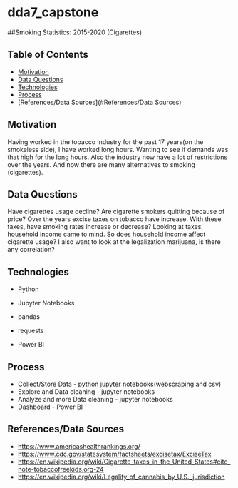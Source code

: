 # dda7_capstone

##Smoking Statistics: 2015-2020 (Cigarettes)

## Table of Contents
* [Motivation](#motivation)
* [Data Questions](#data-question)
* [Technologies](#technologies)
* [Process](#process)
* [References/Data Sources](#References/Data Sources)

## Motivation
  Having worked in the tobacco industry for the past 17 years(on the smokeless side), I have worked long hours. Wanting to see if demands was that high for the long hours. Also the industry now have a lot of restrictions over the years. And now there are many alternatives to smoking (cigarettes).


## Data Questions
  Have cigarettes usage decline? Are cigarette smokers quitting because of price?
  Over the years excise taxes on tobacco have increase. With these taxes, have smoking rates increase or decrease? Looking at taxes, household income came to mind. So does household income affect cigarette usage? I also want to look at the legalization marijuana, is there any correlation?


## Technologies
*  Python
*    Jupyter Notebooks
*    pandas
*    requests

*  Power BI


## Process
*  Collect/Store Data - python jupyter notebooks(webscraping and csv)
*  Explore and Data cleaning - jupyter notebooks
*  Analyze and more Data cleaning - jupyter notebooks
*  Dashboard - Power BI


## References/Data Sources
*  https://www.americashealthrankings.org/
*  https://www.cdc.gov/statesystem/factsheets/excisetax/ExciseTax
*  https://en.wikipedia.org/wiki/Cigarette_taxes_in_the_United_States#cite_note-tobaccofreekids.org-24
*  https://en.wikipedia.org/wiki/Legality_of_cannabis_by_U.S._jurisdiction
